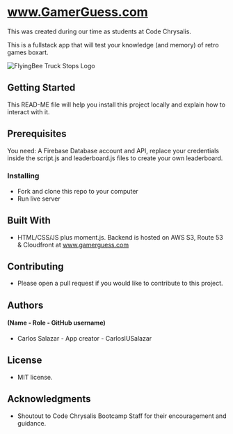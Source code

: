 # www.GamerGuess.com

This was created during our time as students at Code Chrysalis.

This is a fullstack app that will test your knowledge (and memory) of retro games boxart.

![FlyingBee Truck Stops Logo](/img/FlyingBeeTruckStopsSmaller.png)

## Getting Started

This READ-ME file will help you install this project locally and explain how to interact with it.

## Prerequisites

You need: A Firebase Database account and API, replace your credentials inside the script.js and leaderboard.js files to create your own leaderboard.

### Installing

- Fork and clone this repo to your computer
- Run live server


## Built With

- HTML/CSS/JS plus moment.js.  Backend is hosted on AWS S3, Route 53 & Cloudfront at www.gamerguess.com

## Contributing

- Please open a pull request if you would like to contribute to this project.


## Authors

#### (Name - Role - GitHub username)

- Carlos Salazar - App creator - CarlosIUSalazar


## License

- MIT license.

## Acknowledgments

- Shoutout to Code Chrysalis Bootcamp Staff for their encouragement and guidance.
